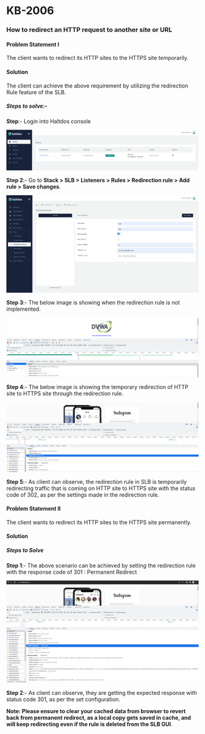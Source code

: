 # KB-2006

### **How to redirect an HTTP request to another site or URL**

#### **Problem Statement I**

The client wants to redirect its HTTP sites to the HTTPS site temporarily.

#### **Solution**

The client can achieve the above requirement by utilizing the redirection Rule feature of the SLB.

##### **Steps to solve**:-

**Step**:- Login into Haltdos console 

![](/img/adc/kb/adc7.1.png)

**Step 2**:- Go to **Stack > SLB > Listeners > Rules > Redirection rule > Add rule > Save changes**.

![](/img/adc/kb/adc7.2.png)

**Step 3**:- The below image is showing when the redirection rule is not implemented.

![](/img/adc/kb/adc7.3.png)

**Step 4**:- The below image is showing the temporary redirection of HTTP site to HTTPS site through the redirection rule.

![](/img/adc/kb/adc7.4.png)

**Step 5**:- As client can observe, the redirection rule in SLB is temporarily redirecting traffic that is coming on HTTP site to HTTPS site with the status code of 302, as per the settings made in the redirection rule.

#### **Problem Statement II**

 The client wants to redirect its HTTP sites to the HTTPS site permanently.

#### **Solution**

##### **Steps to Solve**

**Step 1**:- The above scenario can be achieved by setting the redirection rule with the response code of 301 : Permanent Redirect

![](/img/adc/kb/adc7.5.png)

**Step 2**:- As client can observe, they are getting the expected response with status code 301, as per the set configuration.

**Note: Please ensure to clear your cached data from browser to revert back from permanent redirect, as a local copy gets saved in cache, and will keep redirecting even if the rule is deleted from the SLB GUI**.
